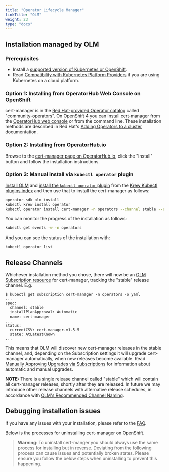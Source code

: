 ```yaml
---
title: "Operator Lifecycle Manager"
linkTitle: "OLM"
weight: 23
type: "docs"
---
```


## Installation managed by OLM

### Prerequisites

- Install a [supported version of Kubernetes or OpenShift](/docs/installation/supported-releases/).
- Read [Compatibility with Kubernetes Platform Providers](../compatibility/) if you are using Kubernetes on a cloud platform.

### Option 1: Installing from OperatorHub Web Console on OpenShift

cert-manager is in the [Red Hat-provided Operator catalog][] called "community-operators".
On OpenShift 4 you can install cert-manager from the [OperatorHub web console][] or from the command line.
These installation methods are described in Red Hat's [Adding Operators to a cluster][] documentation.

[Red Hat-provided Operator catalog]: https://docs.openshift.com/container-platform/4.7/operators/understanding/olm-rh-catalogs.html#olm-rh-catalogs_olm-rh-catalogs
[OperatorHub web console]: https://docs.openshift.com/container-platform/4.7/operators/understanding/olm-understanding-operatorhub.html
[Adding Operators to a cluster]: https://docs.openshift.com/container-platform/4.7/operators/admin/olm-adding-operators-to-cluster.html


### Option 2: Installing from OperatorHub.io

Browse to the [cert-manager page on OperatorHub.io](https://operatorhub.io/operator/cert-manager),
click the "Install" button and follow the installation instructions.

### Option 3: Manual install via `kubectl operator` plugin

[Install OLM][] and [install the `kubectl operator` plugin][]
from the [Krew Kubectl plugins index][] and then use that to install the cert-manager as follows:

```sh
operator-sdk olm install
kubectl krew install operator
kubectl operator install cert-manager -n operators --channel stable --approval Automatic
```

You can monitor the progress of the installation as follows:

```sh
kubectl get events -w -n operators
```

And you can see the status of the installation with:

```sh
kubectl operator list
```

[install OLM]: https://sdk.operatorframework.io/docs/installation/
[install the `kubectl operator` plugin]: https://github.com/operator-framework/kubectl-operator#install
[Krew Kubectl plugins index]: https://krew.sigs.k8s.io/plugins/#:~:text=cert-manager

## Release Channels

Whichever installation method you chose, there will now be an [OLM Subscription resource][] for cert-manager,
tracking the "stable" release channel. E.g.

```console
$ kubectl get subscription cert-manager -n operators -o yaml
...
spec:
  channel: stable
  installPlanApproval: Automatic
  name: cert-manager
...
status:
  currentCSV: cert-manager.v1.5.5
  state: AtLatestKnown
...
```

This means that OLM will discover new cert-manager releases in the stable channel,
and, depending on the Subscription settings it will upgrade cert-manager automatically,
when new releases become available.
Read [Manually Approving Upgrades via Subscriptions][] for information about automatic and manual upgrades.

[OLM Subscription resource]: https://olm.operatorframework.io/docs/concepts/crds/subscription/
[Manually Approving Upgrades via Subscriptions]: https://olm.operatorframework.io/docs/concepts/crds/subscription/#manually-approving-upgrades-via-subscriptions

**NOTE:** There is a single release channel called "stable" which will contain all cert-manager releases, shortly after they are released.
In future we may introduce other release channels with alternative release schedules,
in accordance with [OLM's Recommended Channel Naming][].

[OLM's Recommended Channel Naming]: https://olm.operatorframework.io/docs/best-practices/channel-naming/#recommended-channel-naming

## Debugging installation issues

If you have any issues with your installation, please refer to the
[FAQ](../../faq/).

Below is the processes for uninstalling cert-manager on OpenShift.

> **Warning**: To uninstall cert-manger you should always use the same process for
> installing but in reverse. Deviating from the following process can cause
> issues and potentially broken states. Please ensure you follow the below steps
> when uninstalling to prevent this happening.
